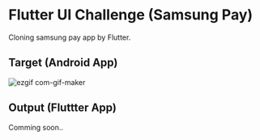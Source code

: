 # Flutter UI Challenge (Samsung Pay)

Cloning samsung pay app by Flutter.

## Target (Android App)

![ezgif com-gif-maker](https://user-images.githubusercontent.com/35194820/174605983-27049e10-7614-4cd5-90e8-2baa204b15a2.gif)

## Output (Fluttter App)

Comming soon..

